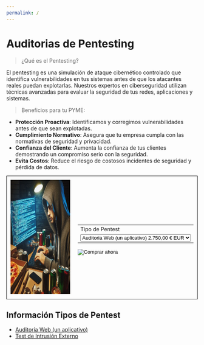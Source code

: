```yaml
---
permalink: /
---
```

# **Auditorias de Pentesting**
> ¿Qué es el Pentesting?

El pentesting es una simulación de ataque cibernético controlado que identifica vulnerabilidades en tus sistemas antes de que los atacantes reales puedan explotarlas. Nuestros expertos en ciberseguridad utilizan técnicas avanzadas para evaluar la seguridad de tus redes, aplicaciones y sistemas.

> Beneficios para tu PYME:

- **Protección Proactiva**: Identificamos y corregimos vulnerabilidades antes de que sean explotadas.
- **Cumplimiento Normativo**: Asegura que tu empresa cumpla con las normativas de seguridad y privacidad.
- **Confianza del Cliente**: Aumenta la confianza de tus clientes demostrando un compromiso serio con la seguridad.
- **Evita Costos**: Reduce el riesgo de costosos incidentes de seguridad y pérdida de datos.



<html lang="es">
<head>
  <meta charset="UTF-8">
  <meta name="viewport" content="width=device-width, initial-scale=1.0">
  <title>Formulario con Imagen</title>
  <style>
    .container {
      display: flex;
      align-items: center;
      border: 1px solid #000;
      padding: 10px;
    }
    .image {
      margin-right: 20px;
    }
  </style>
</head>
<body>
  <div class="container">
    <div class="image">
      <img src="docs/hacker.jpg" alt="Hacker" width="300" height="300">
    </div>
    <form action="https://www.paypal.com/cgi-bin/webscr" method="post" target="_top">
      <input type="hidden" name="cmd" value="_s-xclick" />
      <input type="hidden" name="hosted_button_id" value="7LP3R7NTV69QA" />
      <table>
        <tr>
          <td>
            <input type="hidden" name="on0" value="Tipo de Pentest"/>
            Tipo de Pentest
          </td>
        </tr>
        <tr>
          <td>
            <select name="os0">
              <option value="Auditoria Web (un aplicativo)">
                Auditoria Web (un aplicativo) 2.750,00 € EUR
              </option>
              <option value="Test de Intrusion Externo">
                Test de Intrusion Externo 6.700,00 € EUR
              </option>
            </select>
          </td>
        </tr>
      </table>
      <input type="hidden" name="currency_code" value="EUR" />
      <input type="image" src="https://www.paypalobjects.com/es_ES/i/btn/btn_buynowCC_LG.gif" border="0" name="submit" title="PayPal, la forma rápida y segura de pagar en Internet." alt="Comprar ahora" />
    </form>
  </div>
</body>
</html>


## Información Tipos de Pentest

- [Auditoría Web (un aplicativo)](auditoria_web.md)
- [Test de Intrusión Externo](test_intrusion_externo.md)




